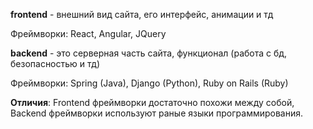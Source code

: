 **frontend** - внешний вид сайта, его интерфейс, анимации и тд

Фреймворки: React, Angular, JQuery 

**backend** - это серверная часть сайта, функционал (работа с бд, безопасностью и тд)

Фреймворки: Spring (Java), Django (Python), Ruby on Rails (Ruby)

**Отличия**: Frontend фреймворки достаточно похожи между собой, Backend фреймворки используют раные языки программирования. 